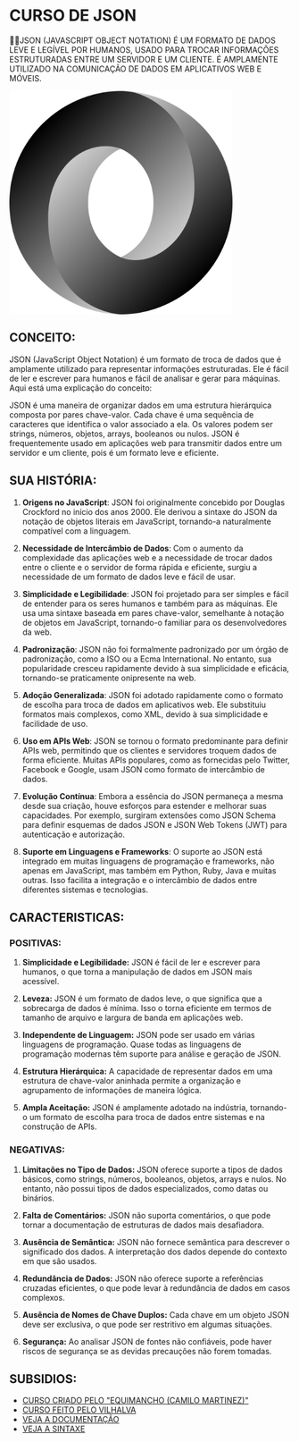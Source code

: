 # CURSO DE JSON
👨‍⚖️JSON (JAVASCRIPT OBJECT NOTATION) É UM FORMATO DE DADOS LEVE E LEGÍVEL POR HUMANOS, USADO PARA TROCAR INFORMAÇÕES ESTRUTURADAS ENTRE UM SERVIDOR E UM CLIENTE. É AMPLAMENTE UTILIZADO NA COMUNICAÇÃO DE DADOS EM APLICATIVOS WEB E MÓVEIS.

<img src="FOTO.png" align="center" width="400"> <br>

## CONCEITO:
JSON (JavaScript Object Notation) é um formato de troca de dados que é amplamente utilizado para representar informações estruturadas. Ele é fácil de ler e escrever para humanos e fácil de analisar e gerar para máquinas. Aqui está uma explicação do conceito:

JSON é uma maneira de organizar dados em uma estrutura hierárquica composta por pares chave-valor. Cada chave é uma sequência de caracteres que identifica o valor associado a ela. Os valores podem ser strings, números, objetos, arrays, booleanos ou nulos. JSON é frequentemente usado em aplicações web para transmitir dados entre um servidor e um cliente, pois é um formato leve e eficiente.

## SUA HISTÓRIA:
1. **Origens no JavaScript**: JSON foi originalmente concebido por Douglas Crockford no início dos anos 2000. Ele derivou a sintaxe do JSON da notação de objetos literais em JavaScript, tornando-a naturalmente compatível com a linguagem.

2. **Necessidade de Intercâmbio de Dados**: Com o aumento da complexidade das aplicações web e a necessidade de trocar dados entre o cliente e o servidor de forma rápida e eficiente, surgiu a necessidade de um formato de dados leve e fácil de usar.

3. **Simplicidade e Legibilidade**: JSON foi projetado para ser simples e fácil de entender para os seres humanos e também para as máquinas. Ele usa uma sintaxe baseada em pares chave-valor, semelhante à notação de objetos em JavaScript, tornando-o familiar para os desenvolvedores da web.

4. **Padronização**: JSON não foi formalmente padronizado por um órgão de padronização, como a ISO ou a Ecma International. No entanto, sua popularidade cresceu rapidamente devido à sua simplicidade e eficácia, tornando-se praticamente onipresente na web.

5. **Adoção Generalizada**: JSON foi adotado rapidamente como o formato de escolha para troca de dados em aplicativos web. Ele substituiu formatos mais complexos, como XML, devido à sua simplicidade e facilidade de uso.

6. **Uso em APIs Web**: JSON se tornou o formato predominante para definir APIs web, permitindo que os clientes e servidores troquem dados de forma eficiente. Muitas APIs populares, como as fornecidas pelo Twitter, Facebook e Google, usam JSON como formato de intercâmbio de dados.

7. **Evolução Contínua**: Embora a essência do JSON permaneça a mesma desde sua criação, houve esforços para estender e melhorar suas capacidades. Por exemplo, surgiram extensões como JSON Schema para definir esquemas de dados JSON e JSON Web Tokens (JWT) para autenticação e autorização.

8. **Suporte em Linguagens e Frameworks**: O suporte ao JSON está integrado em muitas linguagens de programação e frameworks, não apenas em JavaScript, mas também em Python, Ruby, Java e muitas outras. Isso facilita a integração e o intercâmbio de dados entre diferentes sistemas e tecnologias.

## CARACTERISTICAS:
### POSITIVAS:
1. **Simplicidade e Legibilidade:** JSON é fácil de ler e escrever para humanos, o que torna a manipulação de dados em JSON mais acessível.

2. **Leveza:** JSON é um formato de dados leve, o que significa que a sobrecarga de dados é mínima. Isso o torna eficiente em termos de tamanho de arquivo e largura de banda em aplicações web.

3. **Independente de Linguagem:** JSON pode ser usado em várias linguagens de programação. Quase todas as linguagens de programação modernas têm suporte para análise e geração de JSON.

4. **Estrutura Hierárquica:** A capacidade de representar dados em uma estrutura de chave-valor aninhada permite a organização e agrupamento de informações de maneira lógica.

5. **Ampla Aceitação:** JSON é amplamente adotado na indústria, tornando-o um formato de escolha para troca de dados entre sistemas e na construção de APIs.

### NEGATIVAS:
1. **Limitações no Tipo de Dados:** JSON oferece suporte a tipos de dados básicos, como strings, números, booleanos, objetos, arrays e nulos. No entanto, não possui tipos de dados especializados, como datas ou binários.

2. **Falta de Comentários:** JSON não suporta comentários, o que pode tornar a documentação de estruturas de dados mais desafiadora.

3. **Ausência de Semântica:** JSON não fornece semântica para descrever o significado dos dados. A interpretação dos dados depende do contexto em que são usados.

4. **Redundância de Dados:** JSON não oferece suporte a referências cruzadas eficientes, o que pode levar à redundância de dados em casos complexos.

5. **Ausência de Nomes de Chave Duplos:** Cada chave em um objeto JSON deve ser exclusiva, o que pode ser restritivo em algumas situações.

6. **Segurança:** Ao analisar JSON de fontes não confiáveis, pode haver riscos de segurança se as devidas precauções não forem tomadas.

## SUBSIDIOS:
- [CURSO CRIADO PELO "EQUIMANCHO (CAMILO MARTINEZ)"](https://youtube.com/playlist?list=PLrDTf5qnZdEAiHO19QB9hq5QXAef1h8oY&si=nmPBarCCxQ1cWmTt)
- [CURSO FEITO PELO VILHALVA](https://github.com/VILHALVA)
- [VEJA A DOCUMENTAÇÃO](https://www.ibm.com/docs/en/db2/11.5?topic=concepts-json-documents)
- [VEJA A SINTAXE](./SINTAXE.md)

